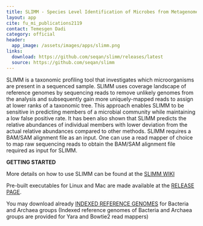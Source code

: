 ```yaml
---
title: SLIMM - Species Level Identification of Microbes from Metagenomes
layout: app
cite: fu_mi_publications2119
contact: Temesgen Dadi
category: official
header:
  app_image: /assets/images/apps/slimm.png
links:
  download: https://github.com/seqan/slimm/releases/latest
  source: https://github.com/seqan/slimm
---
```


SLIMM is a taxonomic profiling tool that investigates which microorganisms are present in a sequenced sample. SLIMM uses
coverage landscape of reference genomes by sequencing reads to remove unlikely genomes from the analysis and
subsequently gain more uniquely-mapped reads to assign at lower ranks of a taxonomic tree. This approach enables SLIMM
to be sensitive in predicting members of a microbial community while maintaining a low false positive rate. It has been
also shown that SLIMM predicts the relative abundances of individual members with lower deviation from the actual
relative abundances compared to other methods. SLIMM requires a BAM/SAM alignment file as an input. One can use a read
mapper of choice to map raw sequencing reads to obtain the BAM/SAM alignment file required as input for SLIMM.

**GETTING STARTED**

More details on how to use SLIMM can be found at the [SLIMM WIKI](https://github.com/seqan/slimm/wiki)

Pre-built executables for Linux and Mac are made available at the
[RELEASE PAGE](https://github.com/seqan/slimm/releases/latest).

You may download already [INDEXED REFERENCE GENOMES](http://ftp.mi.fu-berlin.de/pub/dadi/slimm/) for Bacteria and
Archaea groups (Indexed reference genomes of Bacteria and Archaea groups are provided for Yara and Bowtie2 read mappers)
